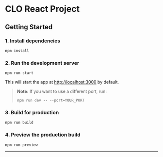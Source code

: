 # CLO React Project

## Getting Started

### 1. Install dependencies

```
npm install
```

### 2. Run the development server

```
npm run start
```

This will start the app at [http://localhost:3000](http://localhost:3000) by default.

> **Note:** If you want to use a different port, run:
>
> ```
> npm run dev -- --port=YOUR_PORT
> ```

### 3. Build for production

```
npm run build
```

### 4. Preview the production build

```
npm run preview
```

---
